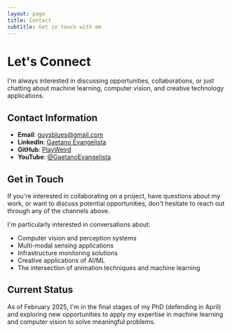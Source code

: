 ```yaml
---
layout: page
title: Contact
subtitle: Get in touch with me
---
```


# Let's Connect

I'm always interested in discussing opportunities, collaborations, or just chatting about machine learning, computer vision, and creative technology applications.

## Contact Information

- **Email**: [guysblues@gmail.com](mailto:guysblues@gmail.com)
- **LinkedIn**: [Gaetano Evangelista](https://www.linkedin.com/in/gaetano-evangelista)
- **GitHub**: [PlayWeird](https://github.com/playweird)
- **YouTube**: [@GaetanoEvangelista](https://youtube.com/@GaetanoEvangelista)

## Get in Touch

If you're interested in collaborating on a project, have questions about my work, or want to discuss potential opportunities, don't hesitate to reach out through any of the channels above.

I'm particularly interested in conversations about:
- Computer vision and perception systems
- Multi-modal sensing applications
- Infrastructure monitoring solutions
- Creative applications of AI/ML
- The intersection of animation techniques and machine learning

## Current Status

As of February 2025, I'm in the final stages of my PhD (defending in April) and exploring new opportunities to apply my expertise in machine learning and computer vision to solve meaningful problems.